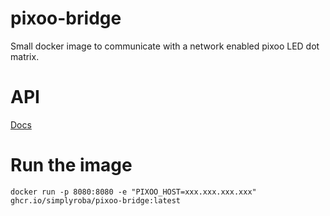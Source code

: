 # pixoo-bridge
Small docker image to communicate with a network enabled pixoo LED dot matrix.

# API
[Docs](http://doc.divoom-gz.com/web/#/12?page_id=191)

# Run the image
```shell
docker run -p 8080:8080 -e "PIXOO_HOST=xxx.xxx.xxx.xxx" ghcr.io/simplyroba/pixoo-bridge:latest
```